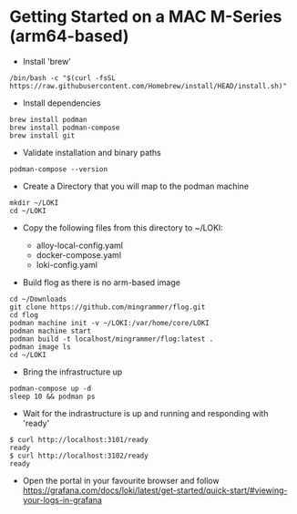 # Getting Started on a MAC M-Series (arm64-based)

- Install 'brew'
```
/bin/bash -c "$(curl -fsSL https://raw.githubusercontent.com/Homebrew/install/HEAD/install.sh)"
```

- Install dependencies
```
brew install podman
brew install podman-compose
brew install git
```

- Validate installation and binary paths
```
podman-compose --version
```

- Create a Directory that you will map to the podman machine
```
mkdir ~/LOKI
cd ~/LOKI
```

- Copy the following files from this directory to ~/LOKI:

  * alloy-local-config.yaml
  * docker-compose.yaml
  * loki-config.yaml


- Build flog as there is no arm-based image
```
cd ~/Downloads
git clone https://github.com/mingrammer/flog.git
cd flog
podman machine init -v ~/LOKI:/var/home/core/LOKI
podman machine start
podman build -t localhost/mingrammer/flog:latest .
podman image ls
cd ~/LOKI
```

- Bring the infrastructure up
```
podman-compose up -d
sleep 10 && podman ps
```

- Wait for the indrastructure is up and running and responding with 'ready'
```
$ curl http://localhost:3101/ready
ready
$ curl http://localhost:3102/ready
ready
```

- Open the portal in your favourite browser and follow https://grafana.com/docs/loki/latest/get-started/quick-start/#viewing-your-logs-in-grafana
